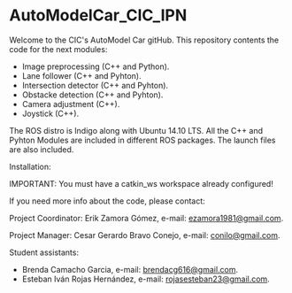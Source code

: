 # AutoModelCar_CIC_IPN

Welcome to the CIC's AutoModel Car gitHub. This repository contents the code for the next modules:

- Image preprocessing (C++ and Python).
- Lane follower (C++ and Pyhton).
- Intersection detector (C++ and Pyhton).
- Obstacke detection (C++ and Pyhton).
- Camera adjustment (C++).
- Joystick (C++).

The ROS distro is Indigo along with Ubuntu 14.10 LTS. All the C++ and Pyhton Modules are included in different ROS packages. The launch files are also included.

Installation:

IMPORTANT: You must have a catkin_ws workspace already configured!


If you need more info about the code, please contact:

Project Coordinator:
Erik Zamora Gómez, e-mail: ezamora1981@gmail.com.

Project Manager: 
Cesar Gerardo Bravo Conejo,  e-mail: conilo@gmail.com.

Student assistants:
- Brenda Camacho Garcia, e-mail: brendacg616@gmail.com.
- Esteban Iván Rojas Hernández, e-mail: rojasesteban23@gmail.com.



